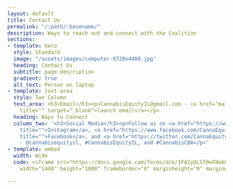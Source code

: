 ```yaml
---
layout: default
title: Contact Us
permalink: "/:path/:basename/"
description: Ways to reach out and connect with the Coalition
sections:
- template: hero
  style: Standard
  image: "/assets/images/computer-6720x4480.jpg"
  heading: Contact Us
  subtitle: page-description
  gradient: true
  alt_text: Person on laptop
- template: text-area
  style: Two Column
  text_area: <h3>Email</h3><p>CannabisEquityIL@gmail.com - <a href="mailto:CannabisEquityIL@gmail.com"
    title="" target="_blank">launch email</a></p>
  heading: Ways to Connect
  column_two: '<h3>Social Media</h3><p>Follow us on <a href="https://www.instagram.com/CannaEquityIL/"
    title="">Instagram</a>, <a href="https://www.facebook.com/CannaEquityIL/?ref=page_internal"
    title="">Facebook</a>, and <a href="https://twitter.com/CannaEquityIL/" title="">Twitter</a>
    - @cannabisequityil, #CannabisEquityIL, and #CannabisCBA</p>'
- template: embed
  width: Wide
  code: <iframe src="https://docs.google.com/forms/d/e/1FAIpQLSf0eFNabFacTMtKj6Q15xVgcnqc44jMeC3rIaKVUvDjwm3pUg/viewform?embedded=true"
    width="1440" height="1000" frameborder="0" marginheight="0" marginwidth="0">Loading…</iframe>

---
```


